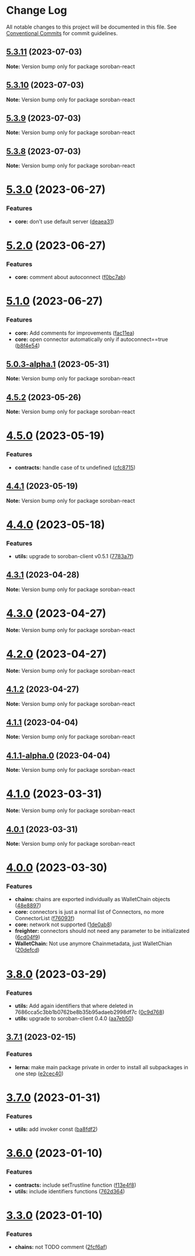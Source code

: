 # Change Log

All notable changes to this project will be documented in this file.
See [Conventional Commits](https://conventionalcommits.org) for commit guidelines.

## [5.3.11](https://github.com/esteblock/soroban-react/compare/v5.3.10...v5.3.11) (2023-07-03)

**Note:** Version bump only for package soroban-react

## [5.3.10](https://github.com/esteblock/soroban-react/compare/v5.3.9...v5.3.10) (2023-07-03)

**Note:** Version bump only for package soroban-react

## [5.3.9](https://github.com/esteblock/soroban-react/compare/v5.3.8...v5.3.9) (2023-07-03)

**Note:** Version bump only for package soroban-react

## [5.3.8](https://github.com/esteblock/soroban-react/compare/v5.3.1...v5.3.8) (2023-07-03)

**Note:** Version bump only for package soroban-react

# [5.3.0](https://github.com/esteblock/soroban-react/compare/v5.2.0...v5.3.0) (2023-06-27)

### Features

- **core:** don't use default server ([deaea31](https://github.com/esteblock/soroban-react/commit/deaea31c2f5a59c9278f26a0de56a8947db9d57e))

# [5.2.0](https://github.com/esteblock/soroban-react/compare/v5.1.0...v5.2.0) (2023-06-27)

### Features

- **core:** comment about autoconnect ([f0bc7ab](https://github.com/esteblock/soroban-react/commit/f0bc7abd3a1650335794fbf2526d81534346bb43))

# [5.1.0](https://github.com/esteblock/soroban-react/compare/v5.0.3...v5.1.0) (2023-06-27)

### Features

- **core:** Add comments for improvements ([fac11ea](https://github.com/esteblock/soroban-react/commit/fac11ea61a0f290cdf633f724fe66066ddd9222f))
- **core:** open connector automatically only if autoconnect==true ([b8f4e54](https://github.com/esteblock/soroban-react/commit/b8f4e54720406609e8528d7ab274b19d5887cc37))

## [5.0.3-alpha.1](https://github.com/esteblock/soroban-react/compare/v5.0.3-alpha.0...v5.0.3-alpha.1) (2023-05-31)

**Note:** Version bump only for package soroban-react

## [4.5.2](https://github.com/esteblock/soroban-react/compare/v4.5.1...v4.5.2) (2023-05-26)

**Note:** Version bump only for package soroban-react

# [4.5.0](https://github.com/esteblock/soroban-react/compare/v4.4.1...v4.5.0) (2023-05-19)

### Features

- **contracts:** handle case of tx undefined ([cfc8715](https://github.com/esteblock/soroban-react/commit/cfc8715ef402496f1c1c480ee0319bee9ee18b8a))

## [4.4.1](https://github.com/esteblock/soroban-react/compare/v4.4.0...v4.4.1) (2023-05-19)

**Note:** Version bump only for package soroban-react

# [4.4.0](https://github.com/esteblock/soroban-react/compare/v4.3.1...v4.4.0) (2023-05-18)

### Features

- **utils:** upgrade to soroban-client v0.5.1 ([7783a7f](https://github.com/esteblock/soroban-react/commit/7783a7f6954d36f468f9346f270877e11428487f))

## [4.3.1](https://github.com/esteblock/soroban-react/compare/v4.3.0...v4.3.1) (2023-04-28)

**Note:** Version bump only for package soroban-react

# [4.3.0](https://github.com/esteblock/soroban-react/compare/v4.1.1-alpha.0...v4.3.0) (2023-04-27)

**Note:** Version bump only for package soroban-react

# [4.2.0](https://github.com/esteblock/soroban-react/compare/v4.1.1-alpha.0...v4.2.0) (2023-04-27)

**Note:** Version bump only for package soroban-react

## [4.1.2](https://github.com/esteblock/soroban-react/compare/v4.1.1-alpha.0...v4.1.2) (2023-04-27)

**Note:** Version bump only for package soroban-react

## [4.1.1](https://github.com/esteblock/soroban-react/compare/v4.1.1-alpha.0...v4.1.1) (2023-04-04)

**Note:** Version bump only for package soroban-react

## [4.1.1-alpha.0](https://github.com/esteblock/soroban-react/compare/v4.1.0...v4.1.1-alpha.0) (2023-04-04)

**Note:** Version bump only for package soroban-react

# [4.1.0](https://github.com/esteblock/soroban-react/compare/v4.0.1...v4.1.0) (2023-03-31)

**Note:** Version bump only for package soroban-react

## [4.0.1](https://github.com/esteblock/soroban-react/compare/v4.0.0...v4.0.1) (2023-03-31)

**Note:** Version bump only for package soroban-react

# [4.0.0](https://github.com/esteblock/soroban-react/compare/v3.8.0...v4.0.0) (2023-03-30)

### Features

- **chains:** chains are exported individually as WalletChain objects ([48e8897](https://github.com/esteblock/soroban-react/commit/48e88976931c1e991d447bf27934675a7f129ac3))
- **core:** connectors is just a normal list of Connectors, no more ConnectorList ([f76093f](https://github.com/esteblock/soroban-react/commit/f76093f6c5d3d0603d2448b8395634624b19e87e))
- **core:** network not supported ([1de0ab8](https://github.com/esteblock/soroban-react/commit/1de0ab80d5b7f1b9dcd53bde00165cd7f8a9ccfc))
- **freighter:** connectors should not need any parameter to be initializated ([6cd04f9](https://github.com/esteblock/soroban-react/commit/6cd04f9143c960767ed8c02bfb49d3cd19ef5367))
- **WalletChain:** Not use anymore Chainmetadata, just WalletChian ([20defcd](https://github.com/esteblock/soroban-react/commit/20defcd1424eedc05c9b14760d1bcd7b38eb85ac))

# [3.8.0](https://github.com/esteblock/soroban-react/compare/v3.7.1...v3.8.0) (2023-03-29)

### Features

- **utils:** Add again identifiers that where deleted in 7686cca5c3bb1b0762be8b35b95adaeb2998df7c ([0c9d768](https://github.com/esteblock/soroban-react/commit/0c9d76889c7f508e437dc4269c4cd81c03cc68b0))
- **utils:** upgrade to soroban-client 0.4.0 ([aa7eb50](https://github.com/esteblock/soroban-react/commit/aa7eb5098289ea487ce442175d41bb3cf1b91897))

## [3.7.1](https://github.com/esteblock/soroban-react/compare/v3.7.0...v3.7.1) (2023-02-15)

### Features

- **lerna:** make main package private in order to install all subpackages in one step ([e2cec40](https://github.com/esteblock/soroban-react/commit/e2cec40fda61f2bfab701ad5dec1bfa8a7b983b8))

# [3.7.0](https://github.com/esteblock/soroban-react/compare/v3.6.0...v3.7.0) (2023-01-31)

### Features

- **utils:** add invoker const ([ba8fdf2](https://github.com/esteblock/soroban-react/commit/ba8fdf2141bf8eee6f15b4a1b71b837c26789599))

# [3.6.0](https://github.com/esteblock/soroban-react/compare/v3.2.1...v3.6.0) (2023-01-10)

### Features

- **contracts:** include setTrustline function ([f13e4f8](https://github.com/esteblock/soroban-react/commit/f13e4f82ebf7339ed0c905789158b35ed56166de))
- **utils:** include identifiers functions ([762d364](https://github.com/esteblock/soroban-react/commit/762d3641ac53c1c33d0581344e9b53f90a62d5dc))

# [3.3.0](https://github.com/esteblock/soroban-react/compare/v3.2.1...v3.3.0) (2023-01-10)

### Features

- **chains:** not TODO comment ([2fcf6af](https://github.com/esteblock/soroban-react/commit/2fcf6af8c034b2407b8b03a29077c271122e79a0))

